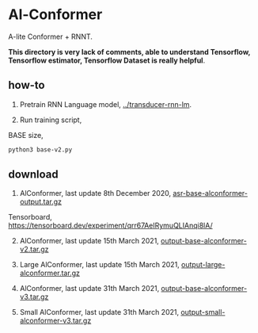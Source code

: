 # Al-Conformer

A-lite Conformer + RNNT.

**This directory is very lack of comments, able to understand Tensorflow, Tensorflow estimator, Tensorflow Dataset is really helpful**.

## how-to

1. Pretrain RNN Language model, [../transducer-rnn-lm](../transducer-rnn-lm).

2. Run training script, 

BASE size,

```bash
python3 base-v2.py
```

## download

1. AlConformer, last update 8th December 2020, [asr-base-alconformer-output.tar.gz](https://f000.backblazeb2.com/file/malaya-speech-model/pretrained/asr-base-alconformer-output.tar.gz)

Tensorboard, https://tensorboard.dev/experiment/qrr67AeIRymuQLIAnqi8lA/

2. AlConformer, last update 15th March 2021, [output-base-alconformer-v2.tar.gz](https://f000.backblazeb2.com/file/malaya-speech-model/pretrained/output-base-alconformer-v2.tar.gz)

3. Large AlConformer, last update 15th March 2021, [output-large-alconformer.tar.gz](https://f000.backblazeb2.com/file/malaya-speech-model/pretrained/output-large-alconformer.tar.gz)

4. AlConformer, last update 31th March 2021, [output-base-alconformer-v3.tar.gz](https://f000.backblazeb2.com/file/malaya-speech-model/pretrained/output-base-alconformer-v3.tar.gz)

5. Small AlConformer, last update 31th March 2021, [output-small-alconformer-v3.tar.gz](https://f000.backblazeb2.com/file/malaya-speech-model/pretrained/output-small-alconformer-v3.tar.gz)